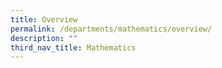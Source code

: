 ```yaml
---
title: Overview
permalink: /departments/mathematics/overview/
description: ""
third_nav_title: Mathematics
---
```

